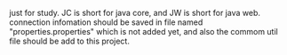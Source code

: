 just for study.
JC is short for java core, and JW is short for java web. 
connection infomation should be saved in file named "properties.properties" which is not added yet, and also the commom util file should be add to this project.